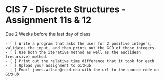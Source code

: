 ﻿# CIS 7 - Discrete Structures - Assignment 11s & 12
Due 2 Weeks before the last day of class

    - [ ] Write a program that asks the user for 2 positive integers, validates the input, and then prints out the GCD of those integers.
    - [ ] Use both the iterative method as well as the euclidean (recursive) method.
    - [ ] Print out the relative time difference that it took for each
    - [ ] Upload your assignment to GitHub
    - [ ] Email james.wilson@rccd.edu with the url to the source code on GitHub	
